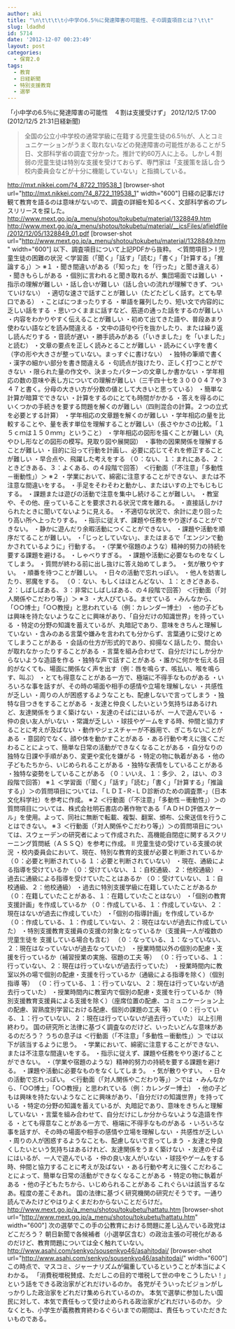 ```yaml
---
author: aki
title: "\n\t\t\t\t小中学の6.5％に発達障害の可能性、その調査項目とは？\t\t"
slug: ldadhd
id: 5714
date: '2012-12-07 00:23:49'
layout: post
categories:
  - 保育2.0
tags:
  - 教育
  - 日経新聞
  - 特別支援教育
  - 選挙
---
```


「小中学の6.5％に発達障害の可能性　４割は支援受けず」 2012/12/5 17:00 (2012/12/5 21:31日経新聞)

> 全国の公立小中学校の通常学級に在籍する児童生徒の6.5％が、人とコミュニケーションがうまく取れないなどの発達障害の可能性があることが５日、文部科学省の調査で分かった。推計で約60万人に上る。しかし４割弱の児童生徒は特別な支援を受けておらず、専門家は「支援策を話し合う校内委員会などが十分に機能していない」と指摘している。

http://mxt.nikkei.com/?4_8722_119538_1 [browser-shot url="http://mxt.nikkei.com/?4_8722_119538_1" width="600"] 日経の記事だけ観て教育を語るのは意味がないので、調査の詳細を知るべく、文部科学省のプレスリリースを探した。 http://www.mext.go.jp/a_menu/shotou/tokubetu/material/1328849.htm http://www.mext.go.jp/a_menu/shotou/tokubetu/material/__icsFiles/afieldfile/2012/12/05/1328849_01.pdf [browser-shot url="http://www.mext.go.jp/a_menu/shotou/tokubetu/material/1328849.htm" width="600"] 以下、調査項目について上記PDFから抜粋。 ＜質問項目＞ Ⅰ 児童生徒の困難の状況 ＜学習面（「聞く」「話す」「読む」「書く」「計算する」「推論する」）＞ ※１ ・聞き間違いがある（「知った」を「行った」と聞き違える） ・聞きもらしがある ・個別に言われると聞き取れるが、集団場面では難しい ・指示の理解が難しい ・話し合いが難しい（話し合いの流れが理解できず、ついていけない） ・適切な速さで話すことが難しい（たどたどしく話す。とても早口である） ・ことばにつまったりする ・単語を羅列したり、短い文で内容的に乏しい話をする ・思いつくままに話すなど、筋道の通った話をするのが難しい ・内容をわかりやすく伝えることが難しい ・初めて出てきた語や、普段あまり使わない語などを読み間違える ・文中の語句や行を抜かしたり、または繰り返し読んだりする ・音読が遅い ・勝手読みがある（「いきました」を「いました」と読む） ・文章の要点を正しく読みとることが難しい ・読みにくい字を書く（字の形や大きさが整っていない。まっすぐに書けない） ・独特の筆順で書く ・漢字の細かい部分を書き間違える ・句読点が抜けたり、正しく打つことができない ・限られた量の作文や、決まったパターンの文章しか書かない ・学年相応の数の意味や表し方についての理解が難しい（三千四十七を３０００４７や３４７と書く。分母の大きい方が分数の値として大きいと思っている） ・簡単な計算が暗算でできない ・計算をするのにとても時間がかかる ・答えを得るのにいくつかの手続きを要する問題を解くのが難しい（四則混合の計算。２つの立式を必要とする計算） ・学年相応の文章題を解くのが難しい ・学年相応の量を比較することや、量を表す単位を理解することが難しい（長さやかさの比較。「１５ｃｍは１５０ｍｍ」ということ） ・学年相応の図形を描くことが難しい（丸やひし形などの図形の模写。見取り図や展開図） ・事物の因果関係を理解することが難しい ・目的に沿って行動を計画し、必要に応じてそれを修正することが難しい ・早合点や、飛躍した考えをする （０：ない、１：まれにある、２：ときどきある、３：よくある、の４段階で回答） ＜行動面（「不注意」「多動性－衝動性」）＞ ※２ ・学業において、綿密に注意することができない、または不注意な間違いをする。 ・手足をそわそわと動かし、またはいすの上でもじもじする。 ・課題または遊びの活動で注意を集中し続けることが難しい。 ・教室や、その他、座っていることを要求される状況で席を離れる。 ・直接話しかけられたときに聞いてないように見える。 ・不適切な状況で、余計に走り回ったり高い所へ上ったりする。 ・指示に従えず、課題や任務をやり遂げることができない。 ・静かに遊んだり余暇活動につくことができない。 ・課題や活動を順序だてることが難しい。 ・「じっとしていない」、またはまるで「エンジンで動かされているように」行動する。 ・（学業や宿題のような）精神的努力の持続を要する課題を避ける。 ・しゃべりすぎる。 ・課題や活動に必要なものをなくしてしまう。 ・質問が終わる前に出し抜けに答え始めてしまう。 ・気が散りやすい。 ・順番を待つことが難しい。 ・日々の活動で忘れっぽい。 ・他人を妨害したり、邪魔をする。 （０：ない、もしくはほとんどない、１：ときどきある、２：しばしばある、３：非常にしばしばある、の４段階で回答） ＜行動面（「対人関係やこだわり等」）＞ ※３ ・大人びている。ませている ・みんなから、「○○博士」「○○教授」と思われている（例：カレンダー博士） ・他の子どもは興味を持たないようなことに興味があり、「自分だけの知識世界」を持っている ・特定の分野の知識を蓄えているが、丸暗記であり、意味をきちんと理解していない ・含みのある言葉や嫌みを言われても分からず、言葉通りに受けとめてしまうことがある ・会話の仕方が形式的であり、抑揚なく話したり、間合いが取れなかったりすることがある ・言葉を組み合わせて、自分だけにしか分からないような造語を作る ・独特な声で話すことがある ・誰かに何かを伝える目的がなくても、場面に関係なく声を出す（例：唇を鳴らす、咳払い、喉を鳴らす、叫ぶ） ・とても得意なことがある一方で、極端に不得手なものがある ・いろいろな事を話すが、その時の場面や相手の感情や立場を理解しない ・共感性が乏しい ・周りの人が困惑するようなことも、配慮しないで言ってしまう ・独特な目つきをすることがある ・友達と仲良くしたいという気持ちはあるけれど、友達関係をうまく築けない ・友達のそばにはいるが、一人で遊んでいる ・仲の良い友人がいない ・常識が乏しい ・球技やゲームをする時、仲間と協力することに考えが及ばない ・動作やジェスチャーが不器用で、ぎこちないことがある ・意図的でなく、顔や体を動かすことがある ・ある行動や考えに強くこだわることによって、簡単な日常の活動ができなくなることがある ・自分なりの独特な日課や手順があり、変更や変化を嫌がる ・特定の物に執着がある ・他の子どもたちから、いじめられることがある ・独特な表情をしていることがある ・独特な姿勢をしていることがある （０：いいえ、１：多少、２，はい、の３段階で回答） ※１ ＜学習面（「聞く」「話す」「読む」「書く」「計算する」「推論する」）＞の質問項目については、「ＬＤＩ-Ｒ-ＬＤ診断のための調査票-」（日本文化科学社）を参考に作成。 ※２ ＜行動面（「不注意」「多動性－衝動性」）＞の質問項目については、株式会社明石書店の著作物である「ＡＤＨＤ評価スケール」を使用。よって、同社に無断で転載、複製、翻案、頒布、公衆送信を行うことはできない。 ※３ ＜行動面（「対人関係やこだわり等」）＞の質問項目については、スウェーデンの研究者によって作成された、高機能自閉症に関するスクリーニング質問紙（ＡＳＳＱ）を参考に作成。 Ⅱ 児童生徒の受けている支援の状況 ・校内委員会において、現在、特別な教育的支援が必要と判断されているか （０：必要と判断されている １：必要と判断されていない） ・現在、通級による指導を受けているか （０：受けていない、１：自校通級、２：他校通級） ・過去に通級による指導を受けていたことはあるか （０：受けていない、１：自校通級、２：他校通級） ・過去に特別支援学級に在籍していたことがあるか （０：在籍していたことがある、１：在籍していたことはない） ・「個別の教育支援計画」を作成しているか （０：作成している、１：作成していない、２：現在はないが過去に作成していた） ・「個別の指導計画」を作成しているか （０：作成している、１：作成していない、２：現在はないが過去に作成していた） ・特別支援教育支援員の支援の対象となっているか（支援員一人が複数の児童生徒を 支援している場合も含む） （０：なっている、１：なっていない、２：現在はなっていないが過去なっていた） ・授業時間以外の個別の配慮・支援を行っているか（補習授業の実施、宿題の工夫 等） （０：行っている、１：行っていない、２：現在は行っていないが過去行っていた） ・授業時間内に教室以外の場で個別の配慮・支援を行っているか（通級による指導を除く）（個別指導 等） （０：行っている、１：行っていない、２：現在は行っていないが過去行っていた） ・授業時間内に教室内で個別の配慮・支援を行っているか（特別支援教育支援員による支援を除く）（座席位置の配慮、コミュニケーション上の配慮、習熟度別学習における配慮、個別の課題の工夫 等） （０：行っている、１：行っていない、２：現在は行っていないが過去行っていた） 以上引用終わり。 国の研究所と法律に基づく調査なのだけど、いったいどんな意味があるのだろう？ うちの息子は ＜行動面（「不注意」「多動性－衝動性」）＞ では以下が該当するように思う。 ・学業において、綿密に注意することができない、または不注意な間違いをする。 ・指示に従えず、課題や任務をやり遂げることができない。 ・（学業や宿題のような）精神的努力の持続を要する課題を避ける。 ・課題や活動に必要なものをなくしてしまう。 ・気が散りやすい。 ・日々の活動で忘れっぽい。 ＜行動面（「対人関係やこだわり等」）＞では ・みんなから、「○○博士」「○○教授」と思われている（例：カレンダー博士） ・他の子どもは興味を持たないようなことに興味があり、「自分だけの知識世界」を持っている ・特定の分野の知識を蓄えているが、丸暗記であり、意味をきちんと理解していない ・言葉を組み合わせて、自分だけにしか分からないような造語を作る ・とても得意なことがある一方で、極端に不得手なものがある ・いろいろな事を話すが、その時の場面や相手の感情や立場を理解しない ・共感性が乏しい ・周りの人が困惑するようなことも、配慮しないで言ってしまう ・友達と仲良くしたいという気持ちはあるけれど、友達関係をうまく築けない ・友達のそばにはいるが、一人で遊んでいる ・仲の良い友人がいない ・球技やゲームをする時、仲間と協力することに考えが及ばない ・ある行動や考えに強くこだわることによって、簡単な日常の活動ができなくなることがある ・特定の物に執着がある ・他の子どもたちから、いじめられることがある これぐらいは該当するなあ。程度の差こそあれ。 国の法律に基づく研究機関の研究だそうです。一通り読んでみたけどやはりよくまだわからないことだらけだ。 http://www.mext.go.jp/a_menu/shotou/tokubetu/hattatu.htm [browser-shot url="http://www.mext.go.jp/a_menu/shotou/tokubetu/hattatu.htm" width="600"] 次の選挙でこの手の公教育における問題に差し込んでいる政党はどこだろう？ 朝日新聞で各候補者（小選挙区含む）の政治主張の可視化があるのだけど、教育問題については全く触れていない。 http://www.asahi.com/senkyo/sousenkyo46/asahitodai/ [browser-shot url="http://www.asahi.com/senkyo/sousenkyo46/asahitodai/" width="600"]この時点で、マスコミ、ジャーナリズムが偏重しているということが本当によくわかる。 「消費税増税賛成、ただしこの目的で増税して世の中をこうしたい！」という話をできる政治家がどれだけいるのか。 各党がそういったビジョンがしっかりした政治家をどれだけ集められているのか。 本気で選挙に参加したい国民に対して、本気で責任もって受け止められる政治家がどれだけいるのか。 少なくとも、小学生が義務教育終わるぐらいまでの期間は、責任もっていただきたいものである。
